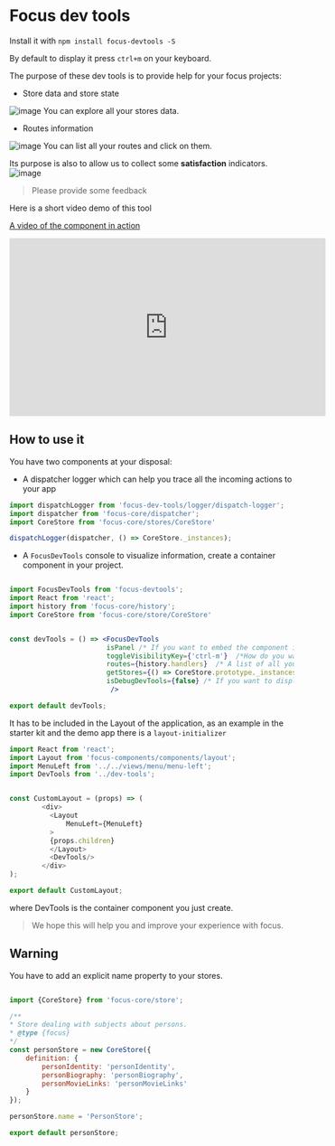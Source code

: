 # Focus dev tools

Install it with `npm install focus-devtools -S`

By default to display it press `ctrl+m` on your keyboard.

The purpose of these dev tools is to provide help for your focus projects:

- Store data and store state

![image](https://cloud.githubusercontent.com/assets/286966/14531293/fe02b3f0-025c-11e6-983d-98da63b0431b.png)
You can explore all your stores data.

- Routes information

![image](https://cloud.githubusercontent.com/assets/286966/14531339/3a65c92c-025d-11e6-9ab8-371e8cbe4734.png)
You can list all your routes and click on them.

Its purpose is also to allow us to collect some __satisfaction__ indicators.
![image](https://cloud.githubusercontent.com/assets/286966/14531303/1814fe4c-025d-11e6-856c-dd8675a1827d.png)

> Please provide some feedback

Here is a short video demo of this tool

[A video of the component in action](https://youtu.be/lEBuPIyjJeo)
<iframe width="560" height="315" src="https://www.youtube.com/embed/XuaWkIbWR-A" frameborder="0" allowfullscreen></iframe>

## How to use it

You have two components at your disposal:

- A dispatcher logger which can help you trace all the incoming actions to your app

```javascript
import dispatchLogger from 'focus-dev-tools/logger/dispatch-logger';
import dispatcher from 'focus-core/dispatcher';
import CoreStore from 'focus-core/stores/CoreStore'

dispatchLogger(dispatcher, () => CoreStore._instances);
```

- A `FocusDevTools` console to visualize information, create a container component in your project.

``` jsx

import FocusDevTools from 'focus-devtools';
import React from 'react';
import history from 'focus-core/history';
import CoreStore from 'focus-core/store/CoreStore'


const devTools = () => <FocusDevTools
                        isPanel /* If you want to embed the component in a DOck */
                        toggleVisibilityKey={'ctrl-m'}  /*How do you want to display the dev tool*/
                        routes={history.handlers}  /* A list of all your routes (`focus-core/router/history`)*/
                        getStores={() => CoreStore.prototype._instances} /* A list of all your stores (`focus-core/CoreStore._instances`)*/
                        isDebugDevTools={false} /* If you want to display the dev tools props (not usefull for the projects)*//* If you want to display the dev tools props (not usefull for the projects)*/
                         />

export default devTools;
```
It has to be included in the Layout of the application, as an example in the starter kit and the demo app there is a `layout-initializer`
```javascript
import React from 'react';
import Layout from 'focus-components/components/layout';
import MenuLeft from '../../views/menu/menu-left';
import DevTools from '../dev-tools';


const CustomLayout = (props) => (
        <div>
          <Layout
              MenuLeft={MenuLeft}
          >
          {props.children}
          </Layout>
          <DevTools/>
        </div>
);

export default CustomLayout;
```
where DevTools is the container component you just create.

> We hope this will help you and improve your experience with focus.

## Warning

You have to add an explicit name property to your stores.

```javascript

import {CoreStore} from 'focus-core/store';

/**
* Store dealing with subjects about persons.
* @type {focus}
*/
const personStore = new CoreStore({
    definition: {
        personIdentity: 'personIdentity',
        personBiography: 'personBiography',
        personMovieLinks: 'personMovieLinks'
    }
});

personStore.name = 'PersonStore';

export default personStore;
```
